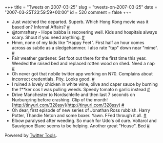 +++
title = "Tweets on 2007-03-25"
slug = "tweets-on-2007-03-25"
date = "2007-03-25T23:59:59+00:00"
id = 520
comment = false
+++

*   Just watched the departed. Superb. Which Hong Kong movie was it based on? Infernal Affairs? [#](http://twitter.com/conoro/statuses/12255931)
*   @tomraftery - Hope babba is recovering well. Kids and hospitals always scary. Shout if you need anything. [#](http://twitter.com/conoro/statuses/12435711)
*   Hmm, none of my kids like "Happy Feet". First half an hour comes across as subtle as a sledgehammer. I also rate "tap" down near "mime". [#](http://twitter.com/conoro/statuses/12436161)
*   Fair weather gardener. Set foot out there for the first time this year. Weeded the raised bed and replaced rotten wood on shed. Need a nap [#](http://twitter.com/conoro/statuses/12547811)
*   Oh never got that nobile twitter app working on N70\. Complains about incorrect credentials. Pity. Looks good. [#](http://twitter.com/conoro/statuses/12548701)
*   I ruined a lovely chicken in white wine, olive and caper sauce by burning the f**ker cos I was pulling weeds. Speedy tomato n garlic instead [#](http://twitter.com/conoro/statuses/12552301)
*   Drive Manchester to Nordschleife and then last 7 seconds on Nurburgring before crashing. Clip of the month! [http://tinyurl.com/328ssv](http://tinyurl.com/328ssv) [#](http://twitter.com/conoro/statuses/12561111)
*   Oh dear, first episode of new series of Jonathan Ross rubbish. Harry Potter, Thandie Neton and some boxer. Yawn. FFed through it all. [#](http://twitter.com/conoro/statuses/12591891)
*   Elbow paralysed after weeding. So much for Udo's oil cure. Voltarol and Sauvignon Blanc seems to be helping. Another great "House". Bed [#](http://twitter.com/conoro/statuses/12670031)

Powered by [Twitter Tools](http://alexking.org/projects/wordpress).
